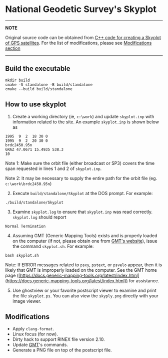 # National Geodetic Survey's Skyplot

---
**NOTE**

Original source code can be obtained from [C++ code for creating a Skyplot of GPS satellites](https://geodesy.noaa.gov/gps-toolbox/skyplot.htm).
For the list of modifications, please see [Modifications section](#modifications)

---

## Build the executable

``` console
mkdir build
cmake -S standalone -B build/standalone
cmake --build build/standalone
```

## How to use skyplot

1. Create a working directory (ie, `c:\work`) and update `skyplot.inp` with information related to the site. An example `skyplot.inp` is shown below as

```plain
1995  9  2  18 30 0
1995  9  2  20 30 0 
brdc2450.95n
GRAZ 47.0671 15.4935 538.3
10
```

Note 1:  Make sure the orbit file (either broadcast or SP3)
covers the time span requested in lines 1 and 2 of `skyplot.inp`.

Note 2:  It may be necessary to supply the entire path
for the orbit file (eg. `c:\work\brdc2450.95n`)

2. Execute `build/standalone/Skyplot` at the DOS prompt. For example:

```console
./build/standalone/Skyplot
```

3. Examine `skyplot.log` to ensure that `skyplot.inp` was read correctly.  `skyplot.log` should report 

```plain
Normal Termination
```

4. Assuming GMT (Generic Mapping Tools) exists and is properly loaded on the computer (if not, please obtain one from [GMT's website](https://www.generic-mapping-tools.org/download/)), issue the command `skyplot.sh`.  For example:

```console
bash skyplot.sh
```

Note:  If ERROR messages related to `psxy`, `pstext`,
or `psvelo` appear, then it is likely that GMT is
improperly loaded on the computer.  See the GMT home 
page ([https://docs.generic-mapping-tools.org/latest/index.html](https://docs.generic-mapping-tools.org/latest/index.html)) for assistance.

5. Use ghostview or your favorite postscript viewer to
   examine and print the file `skyplot.ps`. You can also view the `skyply.png` directly with your image viewer.

## Modifications

- Apply `clang-format`.
- Linux focus (for now).
- Dirty hack to support RINEX file version 2.10.
- Update [GMT](https://docs.generic-mapping-tools.org/latest/index.html)'s commands.
- Generate a PNG file on top of the postscript file.
